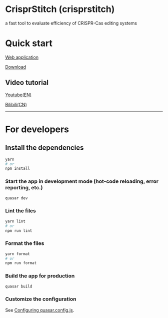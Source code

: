 # CrisprStitch (crisprstitch)

a fast tool to evaluate efficiency of CRISPR-Cas editing systems

# Quick start

[Web application](https://bioinfor.yzu.edu.cn/crisprstitch/)

[Download](https://github.com/zhangtaolab/CrisprStitch/releases)

## Video tutorial

[Youtube(EN)](https://www.youtube.com/watch?v=rnVo2CoyEhs&list=PLo8q8tqFX5J3IyY2Pk0dqc_v6tUvqL8F_&ab_channel=ZhangtaoLabTV)

[Bilibili(CN)](https://www.bilibili.com/video/BV1cR4y1y7nX/?spm_id_from=333.999.0.0)

---

# For developers

## Install the dependencies

```bash
yarn
# or
npm install
```

### Start the app in development mode (hot-code reloading, error reporting, etc.)

```bash
quasar dev
```

### Lint the files

```bash
yarn lint
# or
npm run lint
```

### Format the files

```bash
yarn format
# or
npm run format
```

### Build the app for production

```bash
quasar build
```

### Customize the configuration

See [Configuring quasar.config.js](https://v2.quasar.dev/quasar-cli-vite/quasar-config-js).
